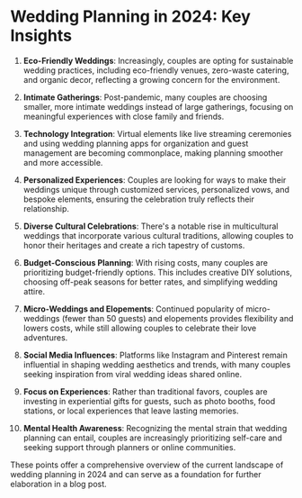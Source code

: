 # Wedding Planning in 2024: Key Insights

1. **Eco-Friendly Weddings**: Increasingly, couples are opting for sustainable wedding practices, including eco-friendly venues, zero-waste catering, and organic decor, reflecting a growing concern for the environment.

2. **Intimate Gatherings**: Post-pandemic, many couples are choosing smaller, more intimate weddings instead of large gatherings, focusing on meaningful experiences with close family and friends.

3. **Technology Integration**: Virtual elements like live streaming ceremonies and using wedding planning apps for organization and guest management are becoming commonplace, making planning smoother and more accessible.

4. **Personalized Experiences**: Couples are looking for ways to make their weddings unique through customized services, personalized vows, and bespoke elements, ensuring the celebration truly reflects their relationship.

5. **Diverse Cultural Celebrations**: There's a notable rise in multicultural weddings that incorporate various cultural traditions, allowing couples to honor their heritages and create a rich tapestry of customs.

6. **Budget-Conscious Planning**: With rising costs, many couples are prioritizing budget-friendly options. This includes creative DIY solutions, choosing off-peak seasons for better rates, and simplifying wedding attire.

7. **Micro-Weddings and Elopements**: Continued popularity of micro-weddings (fewer than 50 guests) and elopements provides flexibility and lowers costs, while still allowing couples to celebrate their love adventures.

8. **Social Media Influences**: Platforms like Instagram and Pinterest remain influential in shaping wedding aesthetics and trends, with many couples seeking inspiration from viral wedding ideas shared online.

9. **Focus on Experiences**: Rather than traditional favors, couples are investing in experiential gifts for guests, such as photo booths, food stations, or local experiences that leave lasting memories.

10. **Mental Health Awareness**: Recognizing the mental strain that wedding planning can entail, couples are increasingly prioritizing self-care and seeking support through planners or online communities.

These points offer a comprehensive overview of the current landscape of wedding planning in 2024 and can serve as a foundation for further elaboration in a blog post.